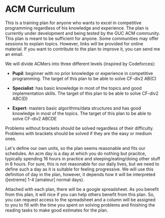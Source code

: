 # ACM Curriculum

This is a training plan for anyone who wants to excel in competitive programming regardless of his knowledge and experience.
The plan is currently under development and being tested by the GUC ACM community. This plan is meant to be sufficient for
anyone. Some communities may offer sessions to explain topics. However, links will be provided for online material. If you want
to contribute to the plan to improve it, you can send me an email.

We will divide ACMers into three different levels (inspired by Codeforces):

- **Pupil**: beginner with no prior knowledge or experience in competitive programming. The target of this plan to be able to solve
CF-div2 AB(C)

- **Specialist**: has basic knowledge in most of the topics and good implementation skills. The target of this plan to be able to solve
CF-div2 ABC(D)

- **Expert**: masters basic algorithms/data structures and has good knowledge in most of the topics. The target of this plan to be able to solve
CF-div2 ABCDE

Problems without brackets should be solved regardless of their difficulty. Problems with brackets should be solved if they are
the easy or medium ones.

Let's define our own units, so the plan seems reasonable and fits our schedules. An acm day is a day at which you do nothing but pracitce, 
typically spending 16 hours in practice and sleeping/eating/doing other stuff in 8 hours. For sure, this is not reasonable for our daily lives, 
but we need to define such a day as it is suitable for feeling progressive. We will use this definition of day in the plan, however, it depends
how it will be interpreted ([extreme] 1-4 [amateur] normal days). 

Attached with each plan, there will be a google spreadsheet. As you benefit from this plan, it will nice if you can help others
benefit from this plan. So, you can request access to the spreadsheet and a column will be assigned to you to fill with the time you spent on solving problems and finishing the reading tasks to make good estimates for the plan.
